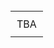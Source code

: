 <style>
  td, th {
    padding: 10px; /* Adjust the padding as needed */
  }
</style>

<br />

<table>
<tr> <td> TBA </td>  </tr> 
</table>
</div>